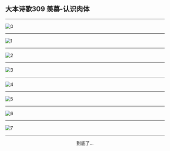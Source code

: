 
## 大本诗歌309 羡慕-认识肉体
        
<div id="aplayer0"></div>

---

<img alt="0" data-original="/data/d0309/0.png">

---

<img alt="1" data-original="/data/d0309/1.png">

---

<img alt="2" data-original="/data/d0309/2.png">

---

<img alt="3" data-original="/data/d0309/3.png">

---

<img alt="4" data-original="/data/d0309/4.png">

---

<img alt="5" data-original="/data/d0309/5.png">

---

<img alt="6" data-original="/data/d0309/6.png">

---

<img alt="7" data-original="/data/d0309/7.png">

---

<p style="text-align: center">到底了...</p>

<script src="/js/dist-view.js"></script>

<script>
MAIN.id = 'd0309';
        
const ap0 = new APlayer({
    container: document.getElementById('aplayer0'),
    volume: 1,
    loop: 'none',
    preload: 'none',
    audio: [{
        name: '大本诗歌309.mp3',
        artist: '大本诗歌',
        url: 'https://res.wx.qq.com/voice/getvoice?mediaid=MzI0NTk3MDM5M18yMjQ3NDkxMzM0',
        cover: '/favicon'
    }]
});
</script>
